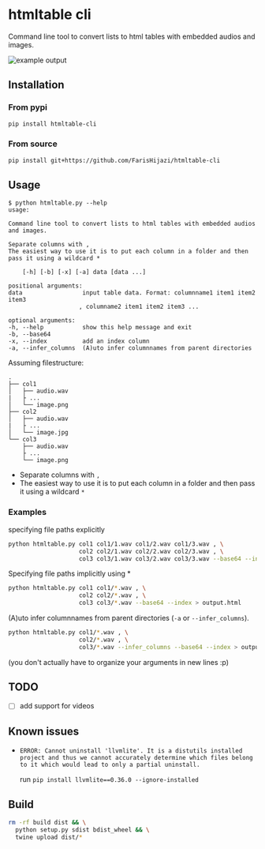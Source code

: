 # htmltable cli

Command line tool to convert lists to html tables with embedded audios and images.

![example output](https://raw.githubusercontent.com/FarisHijazi/htmltable-cli/master/images/example_output_1.png)

## Installation

### From pypi

```sh
pip install htmltable-cli
```

### From source

```sh
pip install git+https://github.com/FarisHijazi/htmltable-cli
```

## Usage

    $ python htmltable.py --help
    usage: 

    Command line tool to convert lists to html tables with embedded audios and images.

    Separate columns with ,
    The easiest way to use it is to put each column in a folder and then pass it using a wildcard *

        [-h] [-b] [-x] [-a] data [data ...]

    positional arguments:
    data                 input table data. Format: columnname1 item1 item2 item3
                        , columname2 item1 item2 item3 ...

    optional arguments:
    -h, --help           show this help message and exit
    -b, --base64
    -x, --index          add an index column
    -a, --infer_columns  (A)uto infer columnnames from parent directories

Assuming filestructure:

```
.
├── col1
│   ├── audio.wav
|   ├ ...
│   └── image.png
├── col2
│   ├── audio.wav
|   ├ ...
│   └── image.jpg
└── col3
    ├── audio.wav
    ├ ...
    └── image.png
```


- Separate columns with `,`
- The easiest way to use it is to put each column in a folder and then pass it using a wildcard `*`

### Examples

specifying file paths explicitly

```sh
python htmltable.py col1 col1/1.wav col1/2.wav col1/3.wav , \
                    col2 col2/1.wav col2/2.wav col2/3.wav , \
                    col3 col3/1.wav col3/2.wav col3/3.wav --base64 --index > output.html
```

Specifying file paths implicitly using *

```sh
python htmltable.py col1 col1/*.wav , \
                    col2 col2/*.wav , \
                    col3 col3/*.wav --base64 --index > output.html
```

(A)uto infer columnnames from parent directories (`-a` or `--infer_columns`).


```sh
python htmltable.py col1/*.wav , \
                    col2/*.wav , \
                    col3/*.wav --infer_columns --base64 --index > output.html
```

(you don't actually have to organize your arguments in new lines :p)

## TODO

- [ ] add support for videos

## Known issues

- `ERROR: Cannot uninstall 'llvmlite'. It is a distutils installed project and thus we cannot accurately determine which files belong to it which would lead to only a partial uninstall.`

    run `pip install llvmlite==0.36.0 --ignore-installed`

## Build

```sh
rm -rf build dist && \
  python setup.py sdist bdist_wheel && \
  twine upload dist/*
```

